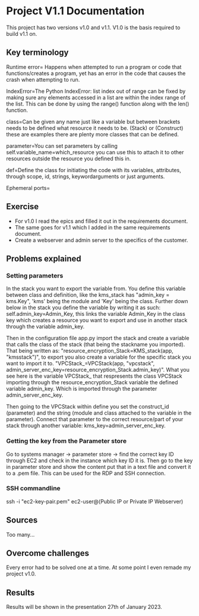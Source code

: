 # Project V1.1 Documentation

This project has two versions v1.0 and v1.1. V1.0 is the basis required to build v1.1 on.

## Key terminology
Runtime error= Happens when attempted to run a program or code that functions/creates a program, yet has an error in the code that causes the crash when attempting to                run.

IndexError=The Python IndexError: list index out of range can be fixed by making sure 
           any elements accessed in a list are within the index range of the list. This can be 
           done by using the range() function along with the len() function.

class=Can be given any name just like a variable but between brackets needs to be defined what resource it needs to be. (Stack) or (Construct) these are examples there       are plenty more classes that can be defined.

parameter=You can set parameters by calling self.variable_name=which_resource you can use this to attach it to other resources outside the resource you defined this in.

def=Define the class for initiating the code with its variables, attributes, through scope, id, strings, keywordarguments or just arguments.

Ephemeral ports=

## Exercise
- For v1.0 I read the epics and filled it out in the requirements document.
- The same goes for v1.1 which I added in the same requirements document.
- Create a webserver and admin server to the specifics of the customer.

## Problems explained
### Setting parameters
In the stack you want to export the variable from. You define this variable between class and definition, like the kms_stack has "admin_key = kms.Key", 'kms' being the module and 'Key' being the class. Further down below in the stack you define the variable by writing it as such: self.admin_key=Admin_Key, this links the variable Admin_Key in the class key which creates a resource you want to export and use in another stack through the variable admin_key.

Then in the configuration file app.py import the stack and create a variable that calls the class of the stack (that being the stackname you imported). That being written as: "resource_encryption_Stack=KMS_stack(app, "kmsstack")", to export you also create a variable for the specific stack you want to import it to. "VPCStack_=VPCStack(app, "vpcstack", admin_server_enc_key=resource_encryption_Stack.admin_key)". What you see here is the variable VPCStack_ that respresents the class VPCStack importing through the resource_encryption_Stack variable the defined variable admin_key. Which is imported through the parameter admin_server_enc_key.

Then going to the VPCStack within define you set the construct_id (parameter) and the string (module and class attached to the variable in the parameter). Connect that parameter to the correct resource/part of your stack through another variable: kms_key=admin_server_enc_key.

### Getting the key from the Parameter store
Go to systems manager -> parameter store -> find the correct key ID through EC2 and check in the instance which key ID it is. Then go to the key in parameter store and show the content put that in a text file and convert it to a .pem file. This can be used for the RDP and SSH connection.

### SSH commandline
ssh -i "ec2-key-pair.pem" ec2-user@(Public IP or Private IP Webserver)

## Sources
Too many...

## Overcome challenges
Every error had to be solved one at a time. At some point I even remade my project v1.0.

## Results
Results will be shown in the presentation 27th of January 2023.
